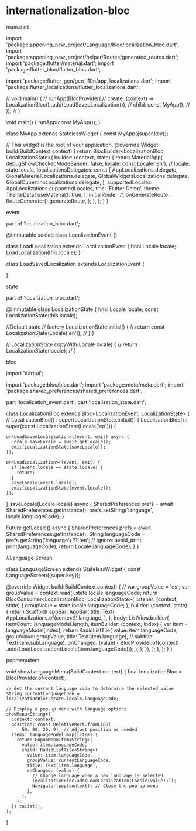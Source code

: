 # internationalization-bloc

main.dart

import 'package:appening_new_project/Language/bloc/localization_bloc.dart';
import 'package:appening_new_project/helper/Routes/generated_routes.dart';
import 'package:flutter/material.dart';
import 'package:flutter_bloc/flutter_bloc.dart';

import 'package:flutter_gen/gen_l10n/app_localizations.dart';
import 'package:flutter_localizations/flutter_localizations.dart';

// void main() {
//   runApp(BlocProvider(
//     create: (context) => LocalizationBloc()..add(LoadSavedLocalization()),
//     child: const MyApp(),
//   ));
// }

void main() {
  runApp(const MyApp());
}

class MyApp extends StatelessWidget {
  const MyApp({super.key});

  // This widget is the root of your application.
  @override
  Widget build(BuildContext context) {
    return BlocBuilder<LocalizationBloc, LocalizationState>(
      builder: (context, state) {
        return MaterialApp(
          debugShowCheckedModeBanner: false,
          locale: const Locale('en'),
          // locale: state.locale,
          localizationsDelegates: const [
            AppLocalizations.delegate,
            GlobalMaterialLocalizations.delegate,
            GlobalWidgetsLocalizations.delegate,
            GlobalCupertinoLocalizations.delegate,
          ],
          supportedLocales: AppLocalizations.supportedLocales,
          title: 'Flutter Demo',
          theme: ThemeData(
            useMaterial3: true,
          ),
          initialRoute: '/',
          onGenerateRoute: RouteGenerator().generateRoute,
        );
      },
    );
  }
}



event

part of 'localization_bloc.dart';

@immutable
sealed class LocalizationEvent {}

class LoadLocalization extends LocalizationEvent {
  final Locale locale;
   LoadLocalization(this.locale);
}

class LoadSavedLocalization extends LocalizationEvent {
  
}

state

part of 'localization_bloc.dart';

@immutable
 class LocalizationState {
  final Locale locale;
  const LocalizationState(this.locale);


  //Default state
  // factory LocalizationState.initial() {
  //   return const LocalizationState(Locale('en'));
  // }
 }

// LocalizationState copyWith(Locale locale) {
//   return LocalizationState(locale);
// }

bloc

import 'dart:ui';

import 'package:bloc/bloc.dart';
import 'package:meta/meta.dart';
import 'package:shared_preferences/shared_preferences.dart';

part 'localization_event.dart';
part 'localization_state.dart';

class LocalizationBloc extends Bloc<LocalizationEvent, LocalizationState> {
  // LocalizationBloc() : super(LocalizationState.initial()) {
  LocalizationBloc() : super(const LocalizationState(Locale('en'))) {
    
    on<LoadSavedLocalization>((event, emit) async {
      Locale saveLocale = await getLocale();
      emit(LocalizationState(saveLocale));
    });

    on<LoadLocalization>((event, emit) {
      if (event.locale == state.locale) {
        return;
      }
      saveLocale(event.locale);
      emit(LocalizationState(event.locale));
    });
  }
  saveLocale(Locale locale) async {
    SharedPreferences prefs = await SharedPreferences.getInstance();
    prefs.setString('language', locale.languageCode);
  }

  Future<Locale> getLocale() async {
    SharedPreferences prefs = await SharedPreferences.getInstance();
    String languageCode = prefs.getString('language') ?? 'en';
    // ignore: avoid_print
    print(languageCode);
    return Locale(languageCode);
  }
}

//Language Screen 
  
class LanguageScreen extends StatelessWidget {
  const LanguageScreen({super.key});

  @override
  Widget build(BuildContext context) {
    // var groupValue = 'es';
    var groupValue = context.read<LocalizationBloc>().state.locale.languageCode;
    return BlocConsumer<LocalizationBloc, LocalizationState>(
      listener: (context, state) {
        groupValue = state.locale.languageCode;
      },
      builder: (context, state) {
        return Scaffold(
          appBar: AppBar(
            title: Text(
              AppLocalizations.of(context)!.language,
            ),
          ),
          body: ListView.builder(
              itemCount: languageModel.length,
              itemBuilder: (context, index) {
                var item = languageModel[index];
                return RadioListTile(
                  value: item.languageCode,
                  groupValue: groupValue,
                  title: Text(item.language),
                  // subtitle: Text(item.subLanguage),
                  onChanged: (value) {
                    BlocProvider.of<LocalizationBloc>(context)
                        .add(LoadLocalization(Locale(item.languageCode)));
                  },
                );
              }),
        );
      },
    );
  }
}



popmenuitem

  void showLanguageMenu(BuildContext context) {
    final localizationBloc = BlocProvider.of<LocalizationBloc>(context);

    // Get the current language code to determine the selected value
    String currentLanguageCode = localizationBloc.state.locale.languageCode;

    // Display a pop-up menu with language options
    showMenu<String>(
      context: context,
      position: const RelativeRect.fromLTRB(
          50, 80, 20, 0), // Adjust position as needed
      items: languageModel.map((item) {
        return PopupMenuItem<String>(
          value: item.languageCode,
          child: RadioListTile<String>(
            value: item.languageCode,
            groupValue: currentLanguageCode,
            title: Text(item.language),
            onChanged: (value) {
              // Change language when a new language is selected
              localizationBloc.add(LoadLocalization(Locale(value!)));
              Navigator.pop(context); // Close the pop-up menu
            },
          ),
        );
      }).toList(),
    );
  }
